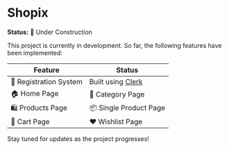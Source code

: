 # Shopix

**Status:** 🚧 Under Construction

This project is currently in development. So far, the following features have been implemented:

| Feature              | Status |
|----------------------|--------|
| 🔐 Registration System | Built using [Clerk](https://clerk.dev/) |
| 🏠 Home Page           | 📂 Category Page   |
| 🛍️ Products Page      | 📦 Single Product Page|
| 🛒 Cart Page      | ❤️ Wishlist Page|

Stay tuned for updates as the project progresses!
